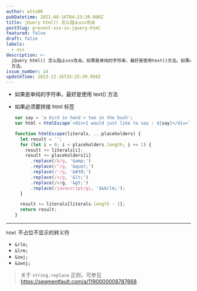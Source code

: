 ```yaml
---
author: wtto00
pubDatetime: 2021-08-16T04:23:39.000Z
title: jQuery html() 怎么阻止xss攻击
postSlug: prevent-xss-in-jquery-html
featured: false
draft: false
labels:
  - xss
description: >-
  jQuery html() 怎么阻止xss攻击。如果是单纯的字符串，最好是使用text()方法。如果必须要拼接html标签，使用 htmlEscape
  方法。
issue_number: 14
updateTime: 2023-12-16T15:25:39.956Z
---
```


- 如果是单纯的字符串，最好是使用 text() 方法

- 如果必须要拼接 html 标签

  ```javascript
  var say = 'a bird in hand > two in the bush';
  var html = htmlEscape`<div>I would just like to say : ${say}</div>`;

  function htmlEscape(literals, ...placeholders) {
    let result = '';
    for (let i = 0; i < placeholders.length; i += 1) {
      result += literals[i];
      result += placeholders[i]
        .replace(/&/g, '&amp;')
        .replace(/"/g, '&quot;')
        .replace(/'/g, '&#39;')
        .replace(/</g, '&lt;')
        .replace(/>/g, '&gt;')
        .replace(/javascript/gi, '$&&rlm;');
    }

    result += literals[literals.length - 1];
    return result;
  }
  ```

---

`html` 不占位不显示的转义符

- `&rlm;`
- `&lrm;`
- `&zwj;`
- `&zwnj;`

> 关于 `string.replace` 正则，可参见 <https://segmentfault.com/a/1190000008787668>
